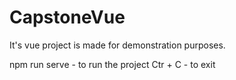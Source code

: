 # CapstoneVue
It's vue project is made for demonstration purposes.

npm run serve - to run the project
Ctr + C - to exit
